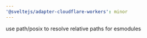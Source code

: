 ```yaml
---
'@sveltejs/adapter-cloudflare-workers': minor
---
```


use path/posix to resolve relative paths for esmodules
